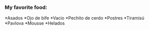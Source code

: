 ### My favorite food:
*Asados
  *Ojo de bife
  *Vacio
  *Pechito de cerdo
*Postres
  *Tiramisú
  *Pavlova
  *Mousse
  *Helados
